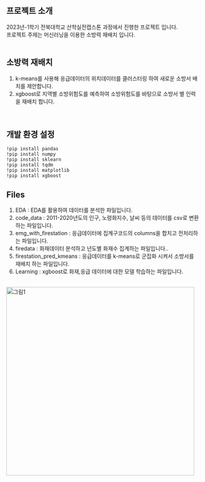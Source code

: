 ## 프로젝트 소개

2023년-1학기 전북대학교 산학실전캡스톤 과정에서 진행한 프로젝트 입니다. <br>
프로젝트 주제는 머신러닝을 이용한 소방력 재배치 입니다. <br><br>


## 소방력 재배치
1. k-means를 사용해 응급데이터의 위치데이터를 클러스터링 하여 새로운 소방서 배치를 제안합니다.
2. xgboost로 지역별 소방위험도를 예측하여 소방위험도를 바탕으로 소방서 별 인력을 재배치 합니다.
<br>

## 개발 환경 설정
```
!pip install pandas
!pip install numpy
!pip install sklearn
!pip install tqdm
!pip install matplotlib
!pip install xgboost 
```

## Files
1. EDA : EDA를 활용하여 데이터를 분석한 파일입니다.
2. code_data : 2011-2020년도의 인구, 노령화지수, 날씨 등의 데이터를 csv로 변환하는 파일입니다.
3. emg_with_firestation : 응급데이터에 집계구코드의 columns을 합치고 전처리하는 파일입니다.
4. firedata : 화재데이터 분석하고 년도별 화재수 집계하는 파일입니다..
5. firestation_pred_kmeans : 응급데이터를 k-means로 군집화 시켜서 소방서를 재배치 하는 파일입니다.
6. Learning : xgboost로 화재,응급 데이터에 대한 모델 학습하는 파일입니다.
<br>
<img width="491" alt="그림1" src="https://github.com/blackligt/Machine_Learning_Fire/assets/107538112/8c3dbeca-c005-4cb1-a9b7-af0dd94defed"> <br>


